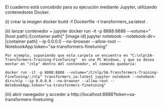 El cuaderno está concebido para su ejecución mediante Jupyter, utilizando contenedores Docker. 

(i)	crear la imagen
docker build -f Dockerfile -t transformers_sa:latest .

(ii) lanzar contenedor + jupyter
docker run -it -p 8888:8888 --volume="[host path]:/[container path]" [image id] jupyter notebook --notebook-dir=[container path] --ip 0.0.0.0 --no-browser --allow-root --NotebookApp.token="sa-transformers-finetuning"

    Por ejemplo, suponiendo que esta carpeta se encuentra en "C:\nlp\SA-Transformers-Training-FineTuning"  en una PC Windows, y que se desea montar en "/nlp" dentro del contenedor, el comando quedaría:
	
	docker run -it -p 8888:8888 --volume="/C/nlp/SA-Transformers-Training-FineTuning/:/nlp" transformers_sa:latest jupyter notebook --notebook-dir=/nlp --ip 0.0.0.0 --no-browser --allow-root --NotebookApp.token="sa-transformers-finetuning"
	
(iii) abrir navegador y acceder a http://localhost:8888?token=sa-transformers-finetuning


